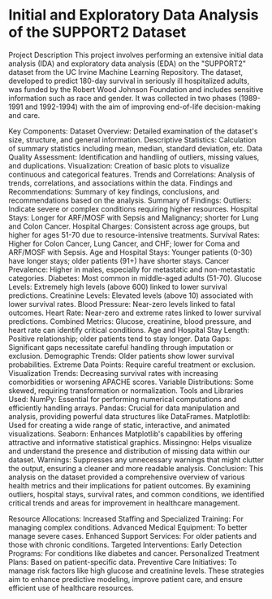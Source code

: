 # Initial and Exploratory Data Analysis of the SUPPORT2 Dataset
Project Description
This project involves performing an extensive initial data analysis (IDA) and exploratory data analysis (EDA) on the "SUPPORT2" dataset from the UC Irvine Machine Learning Repository. The dataset, developed to predict 180-day survival in seriously ill hospitalized adults, was funded by the Robert Wood Johnson Foundation and includes sensitive information such as race and gender. It was collected in two phases (1989-1991 and 1992-1994) with the aim of improving end-of-life decision-making and care.

Key Components:
Dataset Overview: Detailed examination of the dataset's size, structure, and general information.
Descriptive Statistics: Calculation of summary statistics including mean, median, standard deviation, etc.
Data Quality Assessment: Identification and handling of outliers, missing values, and duplications.
Visualization: Creation of basic plots to visualize continuous and categorical features.
Trends and Correlations: Analysis of trends, correlations, and associations within the data.
Findings and Recommendations: Summary of key findings, conclusions, and recommendations based on the analysis.
Summary of Findings:
Outliers: Indicate severe or complex conditions requiring higher resources.
Hospital Stays: Longer for ARF/MOSF with Sepsis and Malignancy; shorter for Lung and Colon Cancer.
Hospital Charges: Consistent across age groups, but higher for ages 51-70 due to resource-intensive treatments.
Survival Rates: Higher for Colon Cancer, Lung Cancer, and CHF; lower for Coma and ARF/MOSF with Sepsis.
Age and Hospital Stays: Younger patients (0-30) have longer stays; older patients (91+) have shorter stays.
Cancer Prevalence: Higher in males, especially for metastatic and non-metastatic categories.
Diabetes: Most common in middle-aged adults (51-70).
Glucose Levels: Extremely high levels (above 600) linked to lower survival predictions.
Creatinine Levels: Elevated levels (above 10) associated with lower survival rates.
Blood Pressure: Near-zero levels linked to fatal outcomes.
Heart Rate: Near-zero and extreme rates linked to lower survival predictions.
Combined Metrics: Glucose, creatinine, blood pressure, and heart rate can identify critical conditions.
Age and Hospital Stay Length: Positive relationship; older patients tend to stay longer.
Data Gaps: Significant gaps necessitate careful handling through imputation or exclusion.
Demographic Trends: Older patients show lower survival probabilities.
Extreme Data Points: Require careful treatment or exclusion.
Visualization Trends: Decreasing survival rates with increasing comorbidities or worsening APACHE scores.
Variable Distributions: Some skewed, requiring transformation or normalization.
Tools and Libraries Used:
NumPy: Essential for performing numerical computations and efficiently handling arrays.
Pandas: Crucial for data manipulation and analysis, providing powerful data structures like DataFrames.
Matplotlib: Used for creating a wide range of static, interactive, and animated visualizations.
Seaborn: Enhances Matplotlib's capabilities by offering attractive and informative statistical graphics.
Missingno: Helps visualize and understand the presence and distribution of missing data within our dataset.
Warnings: Suppresses any unnecessary warnings that might clutter the output, ensuring a cleaner and more readable analysis.
Conclusion:
This analysis on the dataset provided a comprehensive overview of various health metrics and their implications for patient outcomes. By examining outliers, hospital stays, survival rates, and common conditions, we identified critical trends and areas for improvement in healthcare management.

Resource Allocations:
Increased Staffing and Specialized Training: For managing complex conditions.
Advanced Medical Equipment: To better manage severe cases.
Enhanced Support Services: For older patients and those with chronic conditions.
Targeted Interventions:
Early Detection Programs: For conditions like diabetes and cancer.
Personalized Treatment Plans: Based on patient-specific data.
Preventive Care Initiatives: To manage risk factors like high glucose and creatinine levels.
These strategies aim to enhance predictive modeling, improve patient care, and ensure efficient use of healthcare resources.

